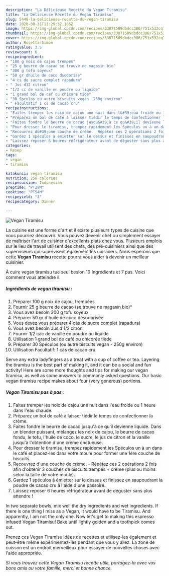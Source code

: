 ```yaml
---
description: "La Délicieuse Recette du Vegan Tiramisu"
title: "La Délicieuse Recette du Vegan Tiramisu"
slug: 5448-la-delicieuse-recette-du-vegan-tiramisu
date: 2020-08-31T11:29:32.166Z
image: https://img-global.cpcdn.com/recipes/33871509dbdcc386/751x532cq70/vegan-tiramisu-photo-principale-de-la-recette.jpg
thumbnail: https://img-global.cpcdn.com/recipes/33871509dbdcc386/751x532cq70/vegan-tiramisu-photo-principale-de-la-recette.jpg
cover: https://img-global.cpcdn.com/recipes/33871509dbdcc386/751x532cq70/vegan-tiramisu-photo-principale-de-la-recette.jpg
author: Rosetta Simon
ratingvalue: 3.5
reviewcount: 6
recipeingredient:
- "100 g noix de cajou trempes"
- "25 g beurre de cacao se trouve ne magasin bio"
- "300 g tofu soyeux"
- "50 gr dhuile de coco dsodorise"
- "4 cs de sucre complet rapadura"
- " Jus d12 citron"
- "1/2 cc de vanille en poudre ou liquide"
- "1 grand bol de caf ou chicore tide"
- "30 Spculos ou autre biscuits vegan  250g environ"
- " Facultatif 1 cs de cacao cru"
recipeinstructions:
- "Faites tremper les noix de cajou une nuit dans l&#39;eau froide ou 1 heure dans l&#39;eau chaude."
- "Préparez un bol de café à laisser tiédir le temps de confectionner la crème."
- "Faites fondre le beurre de cacao jusqu&#39;à ce qu&#39;il devienne liquide. Dans un blender puissant, mélangez les noix de cajou, le beurre de cacao fondu, le tofu, l&#39;huile de coco, le sucre, le jus de citron et la vanille jusqu&#39;à l&#39;obtention d&#39;une crème onctueuse."
- "Pour dresser le tiramisu, trempez rapidement les Spéculos un à un dans le café et placez-les dans votre moule pour former une 1ère couche de biscuits."
- "Recouvrez d&#39;une couche de crème.  Répétez ces 2 opérations 2 fois afin d&#39;obtenir 3 couches de biscuits trempés + crème (plus ou moins selon la taille de votre moule)."
- "Gardez 1 spéculos à émietter sur le dessus et finissez en saupoudrant la poudre de cacao cru à l&#39;aide d&#39;une passoire."
- "Laissez reposer 6 heures réfrigérateur avant de déguster sans plus attendre !"
categories:
- Resep
tags:
- vegan
- tiramisu

katakunci: vegan tiramisu 
nutrition: 256 calories
recipecuisine: Indonesian
preptime: "PT29M"
cooktime: "PT54M"
recipeyield: "3"
recipecategory: Dinner

---
```



![Vegan Tiramisu](https://img-global.cpcdn.com/recipes/33871509dbdcc386/751x532cq70/vegan-tiramisu-photo-principale-de-la-recette.jpg)

La cuisine est une forme d'art et il existe plusieurs types de cuisine que vous pourriez découvrir. Vous pouvez devenir chef ou simplement essayer de maîtriser l'art de cuisiner d'excellents plats chez vous. Plusieurs emplois sur le lieu de travail utilisent des chefs, des pré-cuisiniers ainsi que des superviseurs qui supervisent également les cuisiniers. Nous espérons que cette <strong> Vegan Tiramisu </strong> recette pourra vous aider à devenir un meilleur cuisinier.

<!--inarticleads1-->

À cuire vegan tiramisu tue seul besion 10 Ingrédients et 7 pas. Voici comment vous atteindre il.

##### Ingrédients de vegan tiramisu :

1. Préparer 100 g noix de cajou, trempées
1. Fournir 25 g beurre de cacao (se trouve ne magasin bio)*
1. Vous avez besoin 300 g tofu soyeux
1. Préparer 50 gr d&#39;huile de coco désodorisée
1. Vous devez vous préparer 4 càs de sucre complet (rapadura)
1. Vous avez besoin  Jus d&#39;1/2 citron
1. Fournir 1/2 càc de vanille en poudre ou liquide
1. Utilisation 1 grand bol de café ou chicorée tiède
1. Préparer 30 Spéculos (ou autre biscuits vegan - 250g environ)
1. Utilisation  Facultatif: 1 càs de cacao cru


Serve any extra ladyfingers as a treat with a cup of coffee or tea. Layering the tiramisu is the best part of making it, and it can be a social and fun activity! Here are some more thoughts and tips for making our vegan tiramisu, as well as some answers to commonly asked questions. Our basic vegan tiramisu recipe makes about four (very generous) portions. 

<!--inarticleads2-->

##### Vegan Tiramisu pas à pas :

1. Faites tremper les noix de cajou une nuit dans l&#39;eau froide ou 1 heure dans l&#39;eau chaude.
1. Préparez un bol de café à laisser tiédir le temps de confectionner la crème.
1. Faites fondre le beurre de cacao jusqu&#39;à ce qu&#39;il devienne liquide. Dans un blender puissant, mélangez les noix de cajou, le beurre de cacao fondu, le tofu, l&#39;huile de coco, le sucre, le jus de citron et la vanille jusqu&#39;à l&#39;obtention d&#39;une crème onctueuse.
1. Pour dresser le tiramisu, trempez rapidement les Spéculos un à un dans le café et placez-les dans votre moule pour former une 1ère couche de biscuits.
1. Recouvrez d&#39;une couche de crème.  - Répétez ces 2 opérations 2 fois afin d&#39;obtenir 3 couches de biscuits trempés + crème (plus ou moins selon la taille de votre moule).
1. Gardez 1 spéculos à émietter sur le dessus et finissez en saupoudrant la poudre de cacao cru à l&#39;aide d&#39;une passoire.
1. Laissez reposer 6 heures réfrigérateur avant de déguster sans plus attendre !


In two separate bowls, mix well the dry ingredients and wet ingredients. If there is one thing I miss as a Vegan, it would have to be Tiramisu. And apparently, I am not the only one. Now let&#39;s get to making this espresso infused Vegan Tiramisu! Bake until lightly golden and a toothpick comes out. 

<!--inarticleads1-->

<p>
Prenez ces Vegan Tiramisu idées de recettes et utilisez-les également et peut-être même expérimentez-les pendant que vous y allez. La zone de cuisson est un endroit merveilleux pour essayer de nouvelles choses avec l'aide appropriée.
</p>

<p>
<i>Si vous trouvez cette Vegan Tiramisu recette utile, partagez-la avec vos bons amis ou votre famille, merci et bonne chance.</i>
</p>
